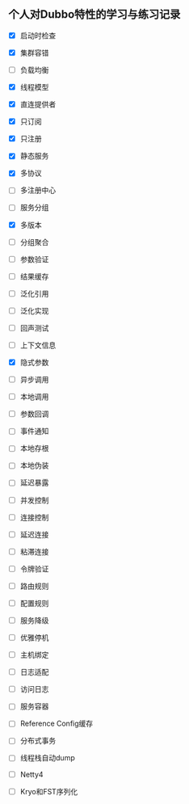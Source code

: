 ## 个人对Dubbo特性的学习与练习记录
- [x] 启动时检查
- [x] 集群容错
- [ ] 负载均衡
- [x] 线程模型
- [x] 直连提供者
- [x] 只订阅
- [x] 只注册
- [x] 静态服务
- [x] 多协议
- [ ] 多注册中心
- [ ] 服务分组
- [x] 多版本
- [ ] 分组聚合
- [ ] 参数验证
- [ ] 结果缓存
- [ ] 泛化引用
- [ ] 泛化实现
- [ ] 回声测试
- [ ] 上下文信息
- [x] 隐式参数
- [ ] 异步调用
- [ ] 本地调用
- [ ] 参数回调
- [ ] 事件通知
- [ ] 本地存根
- [ ] 本地伪装
- [ ] 延迟暴露
- [ ] 并发控制
- [ ] 连接控制
- [ ] 延迟连接
- [ ] 粘滞连接
- [ ] 令牌验证
- [ ] 路由规则
- [ ] 配置规则
- [ ] 服务降级
- [ ] 优雅停机
- [ ] 主机绑定
- [ ] 日志适配
- [ ] 访问日志
- [ ] 服务容器
- [ ] Reference Config缓存
- [ ] 分布式事务
- [ ] 线程栈自动dump
- [ ] Netty4
- [ ] Kryo和FST序列化
 